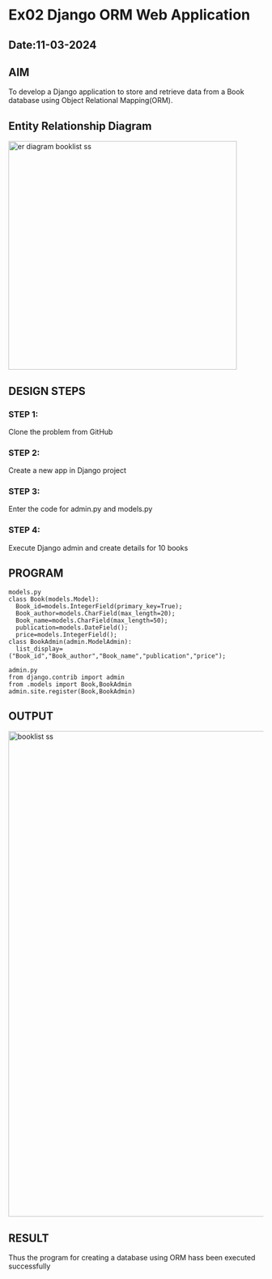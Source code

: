 # Ex02 Django ORM Web Application
## Date:11-03-2024

## AIM
To develop a Django application to store and retrieve data from a Book database using Object Relational Mapping(ORM).

## Entity Relationship Diagram
<img width="451" alt="er diagram booklist ss" src="https://github.com/indrajasukumar/ORM/assets/145115195/bafabd55-df34-4a32-b705-a3a40b023ad7">



## DESIGN STEPS

### STEP 1:
Clone the problem from GitHub

### STEP 2:
Create a new app in Django project

### STEP 3:
Enter the code for admin.py and models.py

### STEP 4:
Execute Django admin and create details for 10 books

## PROGRAM

```
models.py
class Book(models.Model):
  Book_id=models.IntegerField(primary_key=True);
  Book_author=models.CharField(max_length=20);
  Book_name=models.CharField(max_length=50);
  publication=models.DateField();
  price=models.IntegerField();
class BookAdmin(admin.ModelAdmin):
  list_display=("Book_id","Book_author","Book_name","publication","price");

admin.py
from django.contrib import admin
from .models import Book,BookAdmin
admin.site.register(Book,BookAdmin)
```


## OUTPUT
<img width="958" alt="booklist ss" src="https://github.com/indrajasukumar/ORM/assets/145115195/64c9d224-4460-4004-b078-445a5f9d3d94">




## RESULT
Thus the program for creating a database using ORM hass been executed successfully
